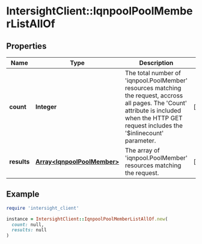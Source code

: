 # IntersightClient::IqnpoolPoolMemberListAllOf

## Properties

| Name | Type | Description | Notes |
| ---- | ---- | ----------- | ----- |
| **count** | **Integer** | The total number of &#39;iqnpool.PoolMember&#39; resources matching the request, accross all pages. The &#39;Count&#39; attribute is included when the HTTP GET request includes the &#39;$inlinecount&#39; parameter. | [optional] |
| **results** | [**Array&lt;IqnpoolPoolMember&gt;**](IqnpoolPoolMember.md) | The array of &#39;iqnpool.PoolMember&#39; resources matching the request. | [optional] |

## Example

```ruby
require 'intersight_client'

instance = IntersightClient::IqnpoolPoolMemberListAllOf.new(
  count: null,
  results: null
)
```

